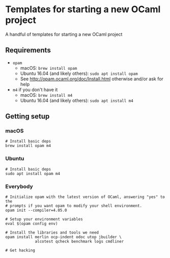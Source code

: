 # Templates for starting a new OCaml project

A handful of templates for starting a new OCaml project

## Requirements

* `opam`
    * macOS: `brew install opam`
    * Ubuntu 16.04 (and likely others): `sudo apt install opam`
    * See http://opam.ocaml.org/doc/Install.html otherwise and/or ask for help
* `m4` if you don't have it
    * macOS: `brew install m4`
    * Ubuntu 16.04 (and likely others): `sudo apt install m4`

## Getting setup

### macOS
```
# Install basic deps
brew install opam m4
```

### Ubuntu
```
# Install basic deps
sudo apt install opam m4
```

### Everybody

```
# Initialize opam with the latest version of OCaml, answering "yes" to the
# prompts if you want opam to modify your shell environment.
opam init --compiler=4.05.0

# Setup your environment variables
eval $(opam config env)

# Install the libraries and tools we need
opam install merlin ocp-indent odoc utop jbuilder \
             alcotest qcheck benchmark logs cmdliner

# Get hacking
```
